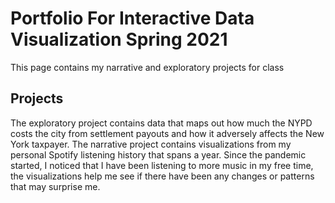 # Portfolio For Interactive Data Visualization Spring 2021
This page contains my narrative and exploratory projects for class 

## Projects
The exploratory project contains data that maps out how much the NYPD costs the city from settlement payouts and how it adversely affects the New York taxpayer. The narrative project 
contains visualizations from my personal Spotify listening history that spans a year. Since the pandemic started, I noticed that I have been listening to more music in my free time, the 
visualizations help me see if there have been any changes or patterns that may surprise me.
